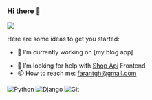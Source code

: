 ### Hi there 👋
[![](https://github-readme-stats.vercel.app/api/top-langs/?username=F4R4N&theme=ayu-mirage&layout=compact)](https://github.com/F4R4N/)

<!--
**F4R4N/F4R4N** is a ✨ _special_ ✨ repository because its `README.md` (this file) appears on your GitHub profile.
-->
Here are some ideas to get you started:

- 🔭 I’m currently working on [my blog app]
<!-- - 🌱 I’m currently learning Django and DRF -->
- 🤔 I’m looking for help with [Shop Api](https://github.com/F4R4N/shop-django-rest-framework) Frontend
- 📫 How to reach me: farantgh@gmail.com

![Python](https://img.shields.io/badge/Python-3776AB?style=for-the-badge&logo=python&logoColor=white)
![Django](https://img.shields.io/badge/django-%23092E20.svg?&style=for-the-badge&logo=django&logoColor=white)
![Git](https://img.shields.io/badge/Git-F05032?style=for-the-badge&logo=git&logoColor=white)
